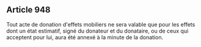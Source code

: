 Article 948
----
Tout acte de donation d'effets mobiliers ne sera valable que pour les effets
dont un état estimatif, signé du donateur et du donataire, ou de ceux qui
acceptent pour lui, aura été annexé à la minute de la donation.
